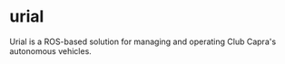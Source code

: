# urial

Urial is a ROS-based solution for managing and operating Club Capra's
autonomous vehicles.

